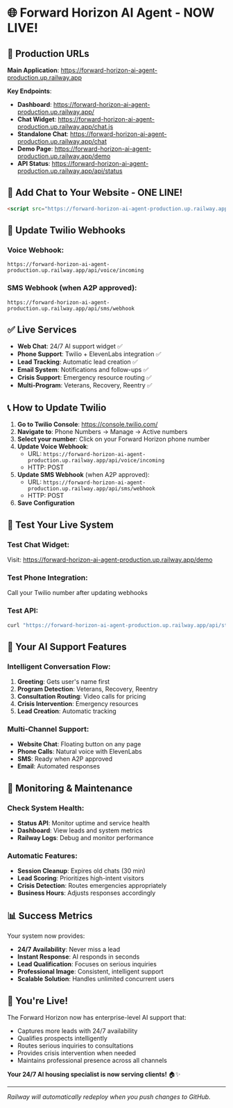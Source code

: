 # 🌐 Forward Horizon AI Agent - NOW LIVE!

## 🚀 Production URLs

**Main Application**: https://forward-horizon-ai-agent-production.up.railway.app

**Key Endpoints**:
- **Dashboard**: https://forward-horizon-ai-agent-production.up.railway.app/
- **Chat Widget**: https://forward-horizon-ai-agent-production.up.railway.app/chat.js
- **Standalone Chat**: https://forward-horizon-ai-agent-production.up.railway.app/chat
- **Demo Page**: https://forward-horizon-ai-agent-production.up.railway.app/demo
- **API Status**: https://forward-horizon-ai-agent-production.up.railway.app/api/status

## 📱 Add Chat to Your Website - ONE LINE!

```html
<script src="https://forward-horizon-ai-agent-production.up.railway.app/chat.js"></script>
```

## 🔄 Update Twilio Webhooks

### Voice Webhook:
```
https://forward-horizon-ai-agent-production.up.railway.app/api/voice/incoming
```

### SMS Webhook (when A2P approved):
```
https://forward-horizon-ai-agent-production.up.railway.app/api/sms/webhook
```

## ✅ Live Services

- **Web Chat**: 24/7 AI support widget ✅
- **Phone Support**: Twilio + ElevenLabs integration ✅
- **Lead Tracking**: Automatic lead creation ✅
- **Email System**: Notifications and follow-ups ✅
- **Crisis Support**: Emergency resource routing ✅
- **Multi-Program**: Veterans, Recovery, Reentry ✅

## 📞 How to Update Twilio

1. **Go to Twilio Console**: https://console.twilio.com/
2. **Navigate to**: Phone Numbers → Manage → Active numbers
3. **Select your number**: Click on your Forward Horizon phone number
4. **Update Voice Webhook**:
   - URL: `https://forward-horizon-ai-agent-production.up.railway.app/api/voice/incoming`
   - HTTP: POST
5. **Update SMS Webhook** (when A2P approved):
   - URL: `https://forward-horizon-ai-agent-production.up.railway.app/api/sms/webhook`
   - HTTP: POST
6. **Save Configuration**

## 🎯 Test Your Live System

### Test Chat Widget:
Visit: https://forward-horizon-ai-agent-production.up.railway.app/demo

### Test Phone Integration:
Call your Twilio number after updating webhooks

### Test API:
```bash
curl "https://forward-horizon-ai-agent-production.up.railway.app/api/status"
```

## 🌟 Your AI Support Features

### Intelligent Conversation Flow:
1. **Greeting**: Gets user's name first
2. **Program Detection**: Veterans, Recovery, Reentry
3. **Consultation Routing**: Video calls for pricing
4. **Crisis Intervention**: Emergency resources
5. **Lead Creation**: Automatic tracking

### Multi-Channel Support:
- **Website Chat**: Floating button on any page
- **Phone Calls**: Natural voice with ElevenLabs
- **SMS**: Ready when A2P approved
- **Email**: Automated responses

## 🔧 Monitoring & Maintenance

### Check System Health:
- **Status API**: Monitor uptime and service health
- **Dashboard**: View leads and system metrics
- **Railway Logs**: Debug and monitor performance

### Automatic Features:
- **Session Cleanup**: Expires old chats (30 min)
- **Lead Scoring**: Prioritizes high-intent visitors  
- **Crisis Detection**: Routes emergencies appropriately
- **Business Hours**: Adjusts responses accordingly

## 📊 Success Metrics

Your system now provides:
- **24/7 Availability**: Never miss a lead
- **Instant Response**: AI responds in seconds
- **Lead Qualification**: Focuses on serious inquiries
- **Professional Image**: Consistent, intelligent support
- **Scalable Solution**: Handles unlimited concurrent users

## 🎉 You're Live!

The Forward Horizon now has enterprise-level AI support that:
- Captures more leads with 24/7 availability
- Qualifies prospects intelligently
- Routes serious inquiries to consultations
- Provides crisis intervention when needed
- Maintains professional presence across all channels

**Your 24/7 AI housing specialist is now serving clients!** 🏠✨

---

*Railway will automatically redeploy when you push changes to GitHub.*